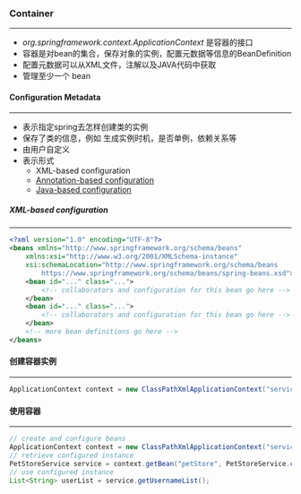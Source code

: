 ### Container

---

* *org.springframework.context.ApplicationContext*  是容器的接口
* 容器是对bean的集合，保存对象的实例，配置元数据等信息的BeanDefinition  
* 配置元数据可以从XML文件，注解以及JAVA代码中获取
* 管理至少一个 bean



#### Configuration Metadata

---

* 表示指定spring去怎样创建类的实例
* 保存了类的信息，例如 生成实例时机，是否单例，依赖关系等
* 由用户自定义
* 表示形式
  * XML-based configuration
  * [Annotation-based configuration](https://docs.spring.io/spring-framework/docs/current/spring-framework-reference/core.html#beans-annotation-config)
  * [Java-based configuration](https://docs.spring.io/spring-framework/docs/current/spring-framework-reference/core.html#beans-java)

##### XML-based configuration

---

~~~xml
<?xml version="1.0" encoding="UTF-8"?>
<beans xmlns="http://www.springframework.org/schema/beans"
    xmlns:xsi="http://www.w3.org/2001/XMLSchema-instance"
    xsi:schemaLocation="http://www.springframework.org/schema/beans
        https://www.springframework.org/schema/beans/spring-beans.xsd">
    <bean id="..." class="...">  
        <!-- collaborators and configuration for this bean go here -->
    </bean>
    <bean id="..." class="...">
        <!-- collaborators and configuration for this bean go here -->
    </bean>
    <!-- more bean definitions go here -->
</beans>
~~~







#### 创建容器实例

---

~~~java
ApplicationContext context = new ClassPathXmlApplicationContext("services.xml", "daos.xml");
~~~





#### 使用容器

---

~~~java
// create and configure beans
ApplicationContext context = new ClassPathXmlApplicationContext("services.xml", "daos.xml");
// retrieve configured instance
PetStoreService service = context.getBean("petStore", PetStoreService.class);
// use configured instance
List<String> userList = service.getUsernameList();
~~~

